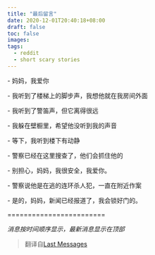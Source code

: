```yaml
---
title: "最后留言"
date: 2020-12-01T20:40:18+08:00
draft: false
toc: false
images:
tags: 
  - reddit
  - short scary stories
---
```


\- 妈妈，我爱你

\- 我听到了楼梯上的脚步声，我想他就在我房间外面

\- 我听到了警笛声，但它离得很远

\- 我躲在壁橱里，希望他没听到我的声音

\- 等下，我听到楼下有动静

\- 警察已经在这里搜查了，他们会抓住他的

\- 别担心，妈妈，我很安全，我爱你。

\- 警察说他是在逃的连环杀人犯，一直在附近作案

\- 是的，妈妈，新闻已经报道了，我会锁好门的。

========================

*消息按时间顺序显示，最新消息显示在顶部*



> 翻译自[Last Messages](https://www.reddit.com/r/shortscarystories/comments/euitmh/last_messages/)

